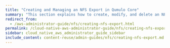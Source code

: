 ```yaml
---
title: "Creating and Managing an NFS Export in Qumulo Core"
summary: "This section explains how to create, modify, and delete an NFS export by using the Qumulo Core Web UI."
redirect_from:
  - /aws-administrator-guide/nfs/creating-nfs-export.html
permalink: /cloud-native-aws-administrator-guide/nfs/creating-nfs-export.html
sidebar: cloud_native_aws_administrator_guide_sidebar
include_content: content-reuse/admin-guides/nfs/creating-nfs-export.md
---
```


